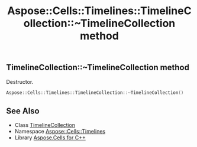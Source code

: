 ﻿---
title: Aspose::Cells::Timelines::TimelineCollection::~TimelineCollection method
linktitle: ~TimelineCollection
second_title: Aspose.Cells for C++ API Reference
description: 'Aspose::Cells::Timelines::TimelineCollection::~TimelineCollection method. Destructor in C++.'
type: docs
weight: 200
url: /cpp/aspose.cells.timelines/timelinecollection/~timelinecollection/
---
## TimelineCollection::~TimelineCollection method


Destructor.

```cpp
Aspose::Cells::Timelines::TimelineCollection::~TimelineCollection()
```

## See Also

* Class [TimelineCollection](../)
* Namespace [Aspose::Cells::Timelines](../../)
* Library [Aspose.Cells for C++](../../../)
